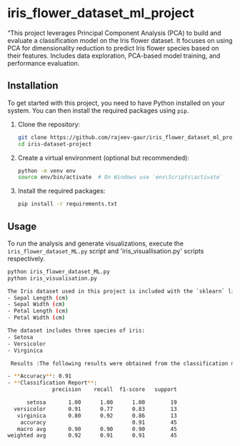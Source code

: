 # iris_flower_dataset_ml_project
“This project leverages Principal Component Analysis (PCA) to build and evaluate a classification model on the Iris flower dataset. It focuses on using PCA for dimensionality reduction to predict Iris flower species based on their features. Includes data exploration, PCA-based model training, and performance evaluation.
## Installation

To get started with this project, you need to have Python installed on your system. You can then install the required packages using `pip`.

1. Clone the repository:

    ```bash
    git clone https://github.com/rajeev-gaur/iris_flower_dataset_ml_project.git
    cd iris-dataset-project
    ```

2. Create a virtual environment (optional but recommended):

    ```bash
    python -m venv env
    source env/bin/activate  # On Windows use `env\Scripts\activate`
    ```

3. Install the required packages:

    ```bash
    pip install -r requirements.txt
    ```
## Usage

To run the analysis and generate visualizations, execute the `iris_flower_dataset_ML.py` script and 'iris_visuallisation.py' scripts respectively.

```bash
python iris_flower_dataset_ML.py
python iris_visualisation.py 

The Iris dataset used in this project is included with the `sklearn` library. It consists of 150 samples of iris flowers, with 4 features for each sample:
- Sepal Length (cm)
- Sepal Width (cm)
- Petal Length (cm)
- Petal Width (cm)

The dataset includes three species of iris:
- Setosa
- Versicolor
- Virginica

 Results :The following results were obtained from the classification model:

- **Accuracy**: 0.91
- **Classification Report**:
              precision    recall  f1-score   support

      setosa       1.00      1.00      1.00        19
  versicolor       0.91      0.77      0.83        13
   virginica       0.80      0.92      0.86        13
    accuracy                           0.91        45
   macro avg       0.90      0.90      0.90        45
weighted avg       0.92      0.91      0.91        45
